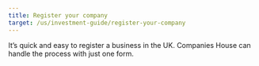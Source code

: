 ```yaml
---
title: Register your company
target: /us/investment-guide/register-your-company
---
```


It’s quick and easy to register a business in the UK. Companies House can handle the process with just one form. 